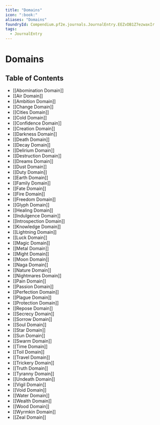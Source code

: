 ```yaml
---
title: "Domains"
icon: ":book:"
aliases: "Domains"
foundryId: Compendium.pf2e.journals.JournalEntry.EEZvDB1Z7ezwaxIr
tags:
  - JournalEntry
---
```


# Domains

## Table of Contents

- [[Abomination Domain]]
- [[Air Domain]]
- [[Ambition Domain]]
- [[Change Domain]]
- [[Cities Domain]]
- [[Cold Domain]]
- [[Confidence Domain]]
- [[Creation Domain]]
- [[Darkness Domain]]
- [[Death Domain]]
- [[Decay Domain]]
- [[Delirium Domain]]
- [[Destruction Domain]]
- [[Dreams Domain]]
- [[Dust Domain]]
- [[Duty Domain]]
- [[Earth Domain]]
- [[Family Domain]]
- [[Fate Domain]]
- [[Fire Domain]]
- [[Freedom Domain]]
- [[Glyph Domain]]
- [[Healing Domain]]
- [[Indulgence Domain]]
- [[Introspection Domain]]
- [[Knowledge Domain]]
- [[Lightning Domain]]
- [[Luck Domain]]
- [[Magic Domain]]
- [[Metal Domain]]
- [[Might Domain]]
- [[Moon Domain]]
- [[Naga Domain]]
- [[Nature Domain]]
- [[Nightmares Domain]]
- [[Pain Domain]]
- [[Passion Domain]]
- [[Perfection Domain]]
- [[Plague Domain]]
- [[Protection Domain]]
- [[Repose Domain]]
- [[Secrecy Domain]]
- [[Sorrow Domain]]
- [[Soul Domain]]
- [[Star Domain]]
- [[Sun Domain]]
- [[Swarm Domain]]
- [[Time Domain]]
- [[Toil Domain]]
- [[Travel Domain]]
- [[Trickery Domain]]
- [[Truth Domain]]
- [[Tyranny Domain]]
- [[Undeath Domain]]
- [[Vigil Domain]]
- [[Void Domain]]
- [[Water Domain]]
- [[Wealth Domain]]
- [[Wood Domain]]
- [[Wyrmkin Domain]]
- [[Zeal Domain]]